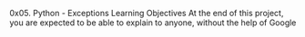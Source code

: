 0x05. Python - Exceptions
Learning Objectives
At the end of this project, you are expected to be able to explain to anyone, without the help of Google
